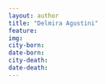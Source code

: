 ```yaml
---
layout: author
title: "Delmira Agustini"
feature: 
img:
city-born: 
date-born: 
city-death: 
date-death:
---
```

